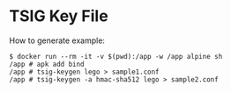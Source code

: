 # TSIG Key File

How to generate example:

```console
$ docker run --rm -it -v $(pwd):/app -w /app alpine sh
/app # apk add bind
/app # tsig-keygen lego > sample1.conf
/app # tsig-keygen -a hmac-sha512 lego > sample2.conf
```
